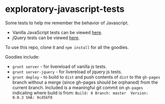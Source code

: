 exploratory-javascript-tests
============================

Some tests to help me remember the behavior of Javascript.

* Vanilla JavaScript tests can be viewed [here](http://pajtai.github.io/exploratory-javascript-tests/).
* jQuery tests can be viewed [here](http://pajtai.github.io/exploratory-javascript-tests/index-jquery.html).

To use this repo, clone it and `npm install` for all the goodies.

Goodies include:

* `grunt server` - for livereload of vanilla js tests.
* `grunt server-jquery` - for livereload of jquery js tests.
* `grunt deploy` - to build to `dist` and push contents of `dist` to the `gh-pages` branch without a merge (since gh-pages should be orphaned) from the current branch.
Included is a meaningful git commit on `gh-pages` indicating where build is from: `Build: 8 Branch: master  Version: 0.0.3 SHA: 9cd5bf8`
